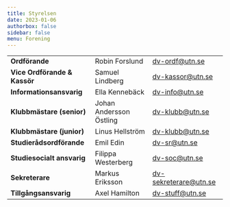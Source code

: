 ```yaml
---
title: Styrelsen
date: 2023-01-06
authorbox: false
sidebar: false
menu: Forening
---
```


|    |   |   | 
|---|---|---|
| **Ordförande** | Robin Forslund  | dv-ordf@utn.se  | 
| **Vice Ordförande & Kassör** | Samuel Lindberg  | dv-kassor@utn.se  |
| **Informationsansvarig** | Ella Kennebäck | dv-info@utn.se |
| **Klubbmästare (senior)** | Johan Andersson Östling | dv-klubb@utn.se |
| **Klubbmästare (junior)** | Linus Hellström | dv-klubb@utn.se |
| **Studierådsordförande** | Emil Edin | dv-sr@utn.se | 
| **Studiesocialt ansvarig** | Filippa Westerberg | dv-soc@utn.se  |
| **Sekreterare** | Markus Eriksson | dv-sekreterare@utn.se |
| **Tillgångsansvarig** | Axel Hamilton | dv-stuff@utn.se |
